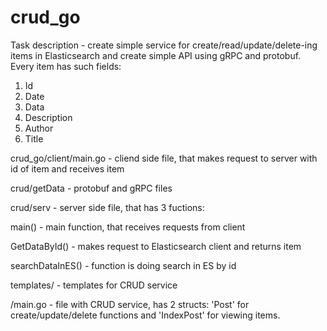 # crud_go
Task description - create simple service for create/read/update/delete-ing items in Elasticsearch and create simple API using gRPC and protobuf.
Every item has such fields:
  1) Id
  2) Date
  3) Data
  4) Description
  5) Author
  6) Title
    
crud_go/client/main.go - cliend side file, that makes request to server with id of item and receives item

crud/getData - protobuf and gRPC files

crud/serv - server side file, that has 3 fuctions:

  main() - main function, that receives requests from client
  
  GetDataById() - makes request to Elasticsearch client and returns item
  
  searchDataInES() - function is doing search in ES by id
  
templates/ - templates for CRUD service

/main.go - file with CRUD service, has 2 structs: 'Post' for create/update/delete functions and 'IndexPost' for viewing items.
